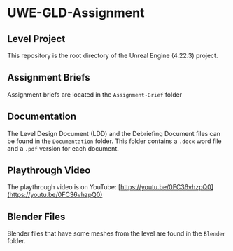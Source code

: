 # UWE-GLD-Assignment

## Level Project
This repository is the root directory of the Unreal Engine (4.22.3) project.

## Assignment Briefs
Assignment briefs are located in the `Assignment-Brief` folder

## Documentation
The Level Design Document (LDD) and the Debriefing Document files can be found in the `Documentation` folder. This folder contains a `.docx` word file and a `.pdf` version for each document.

## Playthrough Video
The playthrough video is on YouTube: [https://youtu.be/0FC36vhzpQ0](https://youtu.be/0FC36vhzpQ0)

## Blender Files
Blender files that have some meshes from the level are found in the `Blender` folder.

